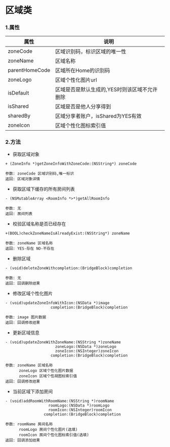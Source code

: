 # 区域类

### 1.属性

| 属性 | 说明 |
| ------ | ------ |
| zoneCode | 区域识别码，标识区域的唯一性 |
| zoneName | 区域名称 |
| parentHomeCode | 区域所在Home的识别码 |
| zoneLogo | 区域个性化图片url |
| isDefault | 区域是否是默认生成的,YES时则该区域不允许删除 |
| isShared | 区域是否是他人分享得到 |
| sharedBy | 区域分享者账户，isShared为YES有效 |
| zoneIcon | 区域个性化图标索引值 |


### 2.方法

* 获取区域对象

```
+ (ZoneInfo *)getZoneInfoWithZoneCode:(NSString*) zoneCode

参数: zoneCode 区域识别码,唯一标识
返回: 区域对象详情

```

* 获取区域下缓存的所有房间列表

```
- (NSMutableArray <RoomInfo *>*)getAllRoomInfo

参数: 无
返回: 房间列表

```

* 校验区域名称是否已经存在

```
+(BOOL)checkZoneNameIsAlreadyExist:(NSString*) zoneName

参数: zoneName 区域名称
返回: YES-存在 NO-不存在

```

* 删除区域

```
- (void)deleteZoneWithcompletion:(BridgeBlock)completion

参数: 无
返回: 回调删除结果

```

* 修改区域个性化图片

```
- (void)updateZoneInfoWithIcon:(NSData *)image
                    completion:(BridgeBlock)completion

参数: image 图片数据
返回: 回调修改结果

```

* 更新区域信息

```
- (void)updateZoneWithZoneName:(NSString *)zoneName
                      zoneLogo:(NSData *)zoneLogo
                      zoneIcon:(NSInteger)zoneIcon
                    completion:(BridgeBlock)completion

参数: zoneName 区域名称
      zoneLogo 区域个性化图片数据
      zoneIcon 区域个性胡图标索引值
返回: 回调修改结果

```

* 当前区域下添加房间

```
- (void)addRoomWithRoomName:(NSString *)roomName
                   roomLogo:(NSData *)roomLogo
                   roomIcon:(NSInteger)roomIcon
                 completion:(BridgeBlock)completion

参数: roomName 房间名称
      roomLogo 房间个性化图片(选填)
      roomIcon 房间个性化图标索引值(选填)
返回: 回调添加结果

```
